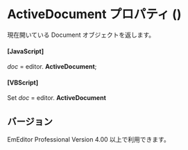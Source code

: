 # ActiveDocument プロパティ ()

現在開いている Document オブジェクトを返します。

#### \[JavaScript\]

_doc_ = editor. **ActiveDocument**;

#### \[VBScript\]

Set _doc_ = editor. **ActiveDocument**

## バージョン

EmEditor Professional Version 4.00 以上で利用できます。
